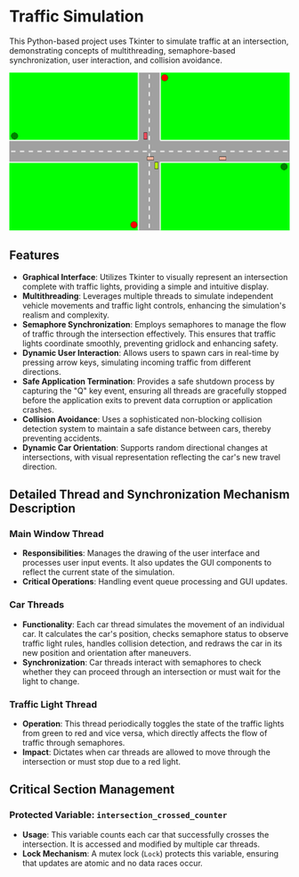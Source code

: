 # Traffic Simulation

This Python-based project uses Tkinter to simulate traffic at an intersection, demonstrating concepts of multithreading, semaphore-based synchronization, user interaction, and collision avoidance.

![Picture of Traffic Simulation](game.png)

## Features

- **Graphical Interface**: Utilizes Tkinter to visually represent an intersection complete with traffic lights, providing a simple and intuitive display.
- **Multithreading**: Leverages multiple threads to simulate independent vehicle movements and traffic light controls, enhancing the simulation's realism and complexity.
- **Semaphore Synchronization**: Employs semaphores to manage the flow of traffic through the intersection effectively. This ensures that traffic lights coordinate smoothly, preventing gridlock and enhancing safety.
- **Dynamic User Interaction**: Allows users to spawn cars in real-time by pressing arrow keys, simulating incoming traffic from different directions.
- **Safe Application Termination**: Provides a safe shutdown process by capturing the "Q" key event, ensuring all threads are gracefully stopped before the application exits to prevent data corruption or application crashes.
- **Collision Avoidance**: Uses a sophisticated non-blocking collision detection system to maintain a safe distance between cars, thereby preventing accidents.
- **Dynamic Car Orientation**: Supports random directional changes at intersections, with visual representation reflecting the car's new travel direction.

## Detailed Thread and Synchronization Mechanism Description

### Main Window Thread

- **Responsibilities**: Manages the drawing of the user interface and processes user input events. It also updates the GUI components to reflect the current state of the simulation.
- **Critical Operations**: Handling event queue processing and GUI updates.

### Car Threads

- **Functionality**: Each car thread simulates the movement of an individual car. It calculates the car's position, checks semaphore status to observe traffic light rules, handles collision detection, and redraws the car in its new position and orientation after maneuvers.
- **Synchronization**: Car threads interact with semaphores to check whether they can proceed through an intersection or must wait for the light to change.

### Traffic Light Thread

- **Operation**: This thread periodically toggles the state of the traffic lights from green to red and vice versa, which directly affects the flow of traffic through semaphores.
- **Impact**: Dictates when car threads are allowed to move through the intersection or must stop due to a red light.

## Critical Section Management

### Protected Variable: `intersection_crossed_counter`

- **Usage**: This variable counts each car that successfully crosses the intersection. It is accessed and modified by multiple car threads.
- **Lock Mechanism**: A mutex lock (`Lock`) protects this variable, ensuring that updates are atomic and no data races occur.

